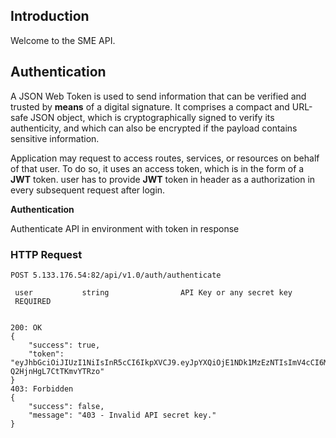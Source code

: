 
## Introduction


Welcome to the SME API.



## Authentication



A JSON Web Token is used to send information that can be verified and trusted by **means** of a digital signature. It comprises a compact and URL-safe JSON object, which is cryptographically signed to verify its authenticity, and which can also be encrypted if the payload contains sensitive information.

Application may request to access routes, services, or resources on behalf of that user. To do so, it uses an access token, which is in the form of a **JWT** token. user has to provide **JWT** token in header as a authorization in every subsequent request after login.


**Authentication**

Authenticate API in environment with token in response

### HTTP Request

````POST 5.133.176.54:82/api/v1.0/auth/authenticate````


```Request
 user           string                API Key or any secret key
 REQUIRED
```

```Response

200: OK
{
    "success": true,
    "token": "eyJhbGciOiJIUzI1NiIsInR5cCI6IkpXVCJ9.eyJpYXQiOjE1NDk1MzEzNTIsImV4cCI6MTU0OTYxNzc1Mn0.6cTXghU1IdDreucri4nQKK-Q2HjnHgL7CtTKmvYTRzo"
}
403: Forbidden
{
    "success": false,
    "message": "403 - Invalid API secret key."
}

```
